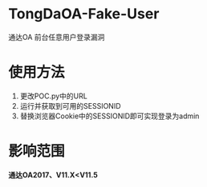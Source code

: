 # TongDaOA-Fake-User
通达OA 前台任意用户登录漏洞

# 使用方法
1. 更改POC.py中的URL
2. 运行并获取到可用的SESSIONID
3. 替换浏览器Cookie中的SESSIONID即可实现登录为admin

# 影响范围

**通达OA2017、V11.X<V11.5**
